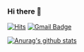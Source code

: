 ### Hi there 👋

<div align=left>
  
  [![Hits](https://hits.seeyoufarm.com/api/count/incr/badge.svg?url=https%3A%2F%2Fgithub.com%2Fzzsza)](https://hits.seeyoufarm.com)
  [![Gmail Badge](https://img.shields.io/badge/Gmail-d14836?style=flat-square&logo=Gmail&logoColor=white&link=mailto:kls6221@gmail.com)](mailto:kls6221@gmail.com)
  
  
  [![Anurag's github stats](https://github-readme-stats.vercel.app/api?username=ryunian)](https://github.com/anuraghazra/github-readme-stats)
</div>
